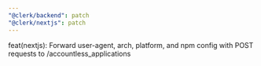 ```yaml
---
"@clerk/backend": patch
"@clerk/nextjs": patch
---
```


feat(nextjs): Forward user-agent, arch, platform, and npm config with POST requests to /accountless_applications
